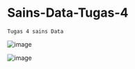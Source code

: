 # Sains-Data-Tugas-4
```
Tugas 4 sains Data
```
![image](https://user-images.githubusercontent.com/105371183/195217165-ce2df38e-543d-427b-aedc-cb3b71c0f908.png)

![image](https://user-images.githubusercontent.com/105371183/195217213-76d78a4d-3ecb-45c0-9464-49570d459971.png)
